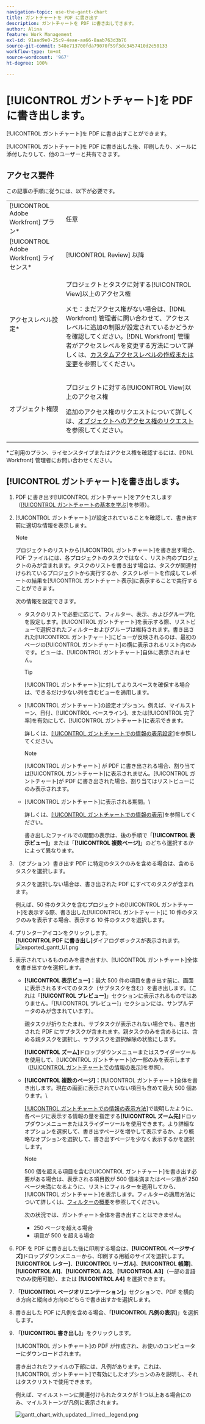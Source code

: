 ```yaml
---
navigation-topic: use-the-gantt-chart
title: ガントチャートを PDF に書き出す
description: ガントチャートを PDF に書き出しできます。
author: Alina
feature: Work Management
exl-id: 91aad9e0-25c9-4eae-aa66-8aab763d3b76
source-git-commit: 548e713700fda79070f59f3dc3457410d2c50133
workflow-type: tm+mt
source-wordcount: '967'
ht-degree: 100%

---
```


# [!UICONTROL ガントチャート]を PDF に書き出します。

[!UICONTROL ガントチャート]を PDF に書き出すことができます。

[!UICONTROL ガントチャート]を PDF に書き出した後、印刷したり、メールに添付したりして、他のユーザーと共有できます。

## アクセス要件

この記事の手順に従うには、以下が必要です。

<table style="table-layout:auto"> 
 <col> 
 <col> 
 <tbody> 
  <tr> 
   <td role="rowheader">[!UICONTROL Adobe Workfront] プラン*</td> 
   <td> <p>任意 </p> </td> 
  </tr> 
  <tr> 
   <td role="rowheader">[!UICONTROL Adobe Workfront] ライセンス*</td> 
   <td> <p>[!UICONTROL Review] 以降</p> </td> 
  </tr> 
  <tr> 
   <td role="rowheader">アクセスレベル設定*</td> 
   <td> <p>プロジェクトとタスクに対する[!UICONTROL View]以上のアクセス権</p> <p>メモ：まだアクセス権がない場合は、[!DNL Workfront] 管理者に問い合わせて、アクセスレベルに追加の制限が設定されているかどうかを確認してください。[!DNL Workfront] 管理者がアクセスレベルを変更する方法について詳しくは、<a href="../../../administration-and-setup/add-users/configure-and-grant-access/create-modify-access-levels.md" class="MCXref xref">カスタムアクセスレベルの作成または変更</a>を参照してください。</p> </td> 
  </tr> 
  <tr> 
   <td role="rowheader">オブジェクト権限</td> 
   <td> <p>プロジェクトに対する[!UICONTROL View]以上のアクセス権</p> <p>追加のアクセス権のリクエストについて詳しくは、<a href="../../../workfront-basics/grant-and-request-access-to-objects/request-access.md" class="MCXref xref">オブジェクトへのアクセス権のリクエスト</a>を参照してください。</p> </td> 
  </tr> 
 </tbody> 
</table>

&#42;ご利用のプラン、ライセンスタイプまたはアクセス権を確認するには、[!DNL Workfront] 管理者にお問い合わせください。

## [!UICONTROL ガントチャート]を書き出します。

1. PDF に書き出す[!UICONTROL ガントチャート]をアクセスします（[[!UICONTROL ガントチャートの基本を学ぶ]](../../../manage-work/gantt-chart/use-the-gantt-chart/get-started-with-gantt.md)を参照）。
1. [!UICONTROL ガントチャート]が設定されていることを確認して、書き出す前に適切な情報を表示します。

   >[!NOTE]
   >
   >プロジェクトのリストから[!UICONTROL ガントチャート]を書き出す場合、PDF ファイルには、各プロジェクトのタスクではなく、リスト内のプロジェクトのみが含まれます。タスクのリストを書き出す場合は、タスクが関連付けられているプロジェクトから実行するか、タスクレポートを作成してレポートの結果を[!UICONTROL ガントチャート表示]に表示することで実行することができます。

   次の情報を設定できます。

   * タスクのリストで必要に応じて、フィルター、表示、およびグループ化を設定します。[!UICONTROL ガントチャート]を表示する際、リストビューで選択されたフィルターおよびグループは維持されます。書き出された[!UICONTROL ガントチャート]にビューが反映されるのは、最初のページの[!UICONTROL ガントチャート]の横に表示されるリスト内のみです。ビューは、[!UICONTROL ガントチャート]自体に表示されません。

     >[!TIP]
     >
     >[!UICONTROL ガントチャート]に対してよりスペースを確保する場合は、できるだけ少ない列を含むビューを適用します。

   * [!UICONTROL ガントチャート]の設定オプション。例えば、マイルストーン、日付、[!UICONTROL ベースライン]、または[!UICONTROL 完了率]を有効にして、[!UICONTROL ガントチャート]に表示できます。

     詳しくは、[[!UICONTROL ガントチャートでの情報の表示設定]](../../../manage-work/gantt-chart/use-the-gantt-chart/configure-info-on-gantt-chart.md)を参照してください。

     >[!NOTE]
     >
     > [!UICONTROL ガントチャート] が PDF に書き出される場合、割り当ては[!UICONTROL ガントチャート]に表示されません。[!UICONTROL ガントチャート]が PDF に書き出された場合、割り当てはリストビューにのみ表示されます。

   * [!UICONTROL ガントチャート]に表示される期間。\

     詳しくは、[[!UICONTROL ガントチャートでの情報の表示]](../../../manage-work/gantt-chart/use-the-gantt-chart/view-info-in-gantt.md)を参照してください。

     書き出したファイルでの期間の表示は、後の手順で「**[!UICONTROL 表示ビュー]**」または「**[!UICONTROL 複数ページ]**」のどちら選択するかによって異なります。

1. （オプション）書き出す PDF に特定のタスクのみを含める場合は、含めるタスクを選択します。

   タスクを選択しない場合は、書き出された PDF にすべてのタスクが含まれます。

   例えば、50 件のタスクを含むプロジェクトの[!UICONTROL ガントチャート]を表示する際、書き出した[!UICONTROL ガントチャート]に 10 件のタスクのみを表示する場合、表示する 10 件のタスクを選択します。

1. プリンターアイコンをクリックします。\
   **[!UICONTROL PDF に書き出し]**&#x200B;ダイアログボックスが表示されます。\
   ![exported_gantt_UI.png](assets/exported-gantt-ui-350x225.png)

1. 表示されているもののみを書き出すか、[!UICONTROL ガントチャート]全体を書き出すかを選択します。

   * **[!UICONTROL 表示ビュー]：**&#x200B;最大 500 件の項目を書き出す前に、画面に表示されるすべてのタスク（サブタスクを含む）を書き出します。（これは「**[!UICONTROL プレビュー]**」セクションに表示されるものではありません。「[!UICONTROL プレビュー]」セクションには、サンプルデータのみが含まれています）。

     親タスクが折りたたまれ、サブタスクが表示されない場合でも、書き出された PDF にサブタスクが含まれます。親タスクのみを含めるには、含める親タスクを選択し、サブタスクを選択解除の状態にします。

     **[!UICONTROL ズーム]**&#x200B;ドロップダウンメニューまたはスライダーツールを使用して、[!UICONTROL ガントチャート]の一部のみを表示します（[[!UICONTROL ガントチャートでの情報の表示]](../../../manage-work/gantt-chart/use-the-gantt-chart/view-info-in-gantt.md)を参照）。

   * **[!UICONTROL 複数のページ]：**[!UICONTROL ガントチャート]全体を書き出します。現在の画面に表示されていない項目も含めて最大 500 個あります。\

     [[!UICONTROL ガントチャートでの情報の表示方法]](../../../manage-work/gantt-chart/use-the-gantt-chart/configure-info-on-gantt-chart.md)で説明したように、各ページに表示する情報の量を指定する&#x200B;**[!UICONTROL ズーム先]**&#x200B;ドロップダウンメニューまたはスライダーツールを使用できます。より詳細なオプションを選択して、書き出すページを増やして表示するか、より概略なオプションを選択して、書き出すページを少なく表示するかを選択します。

     >[!NOTE]
     >
     >500 個を超える項目を含む[!UICONTROL ガントチャート]を書き出す必要がある場合は、表示される項目数が 500 個未満またはページ数が 250 ページ未満になるように、リストにフィルターを適用してから、[!UICONTROL ガントチャート]を表示します。フィルターの適用方法について詳しくは、[フィルターの概要](../../../reports-and-dashboards/reports/reporting-elements/filters-overview.md)を参照してください。
     >
     >
     >次の状況では、ガントチャート全体を書き出すことはできません。
     >
     >   
     >   
     >   * 250 ページを超える場合
     >   * 項目が 500 を超える場合




1. PDF を PDF に書き出した後に印刷する場合は、**[!UICONTROL ページサイズ]**&#x200B;ドロップダウンメニューから、印刷する用紙のサイズを選択します。\
   **[!UICONTROL レター]**、**[!UICONTROL リーガル]**、**[!UICONTROL 帳簿]**、**[!UICONTROL A1]**、**[!UICONTROL A2]**、**[!UICONTROL A3]**（一部の言語でのみ使用可能）、または **[!UICONTROL A4]** を選択できます。
1. 「**[!UICONTROL ページオリエンテーション]**」セクションで、PDF を横向き方向と縦向き方向のどちらで書き出すかを選択します。
1. 書き出した PDF に凡例を含める場合、「**[!UICONTROL 凡例の表示]**」を選択します。
1. 「**[!UICONTROL 書き出し]**」をクリックします。

   [!UICONTROL ガントチャート]の PDF が作成され、お使いのコンピューターにダウンロードされます。

   書き出されたファイルの下部には、凡例があります。これは、[!UICONTROL ガントチャート]で有効にしたオプションのみを説明し、それはタスクリストで使用できます。

   例えば、マイルストーンに関連付けられたタスクが 1 つ以上ある場合にのみ、マイルストーンが凡例に表示されます。

   ![gantt_chart_with_updated__limed__legend.png](assets/gantt-chart-with-updated--limited--legend-350x271.png)
